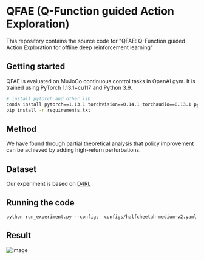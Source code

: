 # QFAE (Q-Function guided Action Exploration)
This repository contains the source code for "QFAE: Q-Function guided Action Exploration for offline deep reinforcement learning"

## Getting started
QFAE is evaluated on MuJoCo continuous control tasks in OpenAI gym. It is trained using PyTorch 1.13.1+cu117 and Python 3.9.
```bash
# install pytorch and other lib
conda install pytorch==1.13.1 torchvision==0.14.1 torchaudio==0.13.1 pytorch-cuda=11.7 -c pytorch -c nvidia
pip install -r requirements.txt
```
## Method
We have found through partial theoretical analysis that policy improvement can be achieved by adding high-return perturbations. 

## Dataset
Our experiment is based on [D4RL](https://github.com/berkeley-rll/d4rl)

## Running the code

```
python run_experiment.py --configs  configs/halfcheetah-medium-v2.yaml
```

## Result

![image](https://github.com/ML-Group-SDU/QFAE/tree/master/img/result.jpg)
